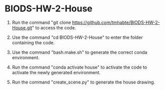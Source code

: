 # BIODS-HW-2-House

1. Run the command "git clone https://github.com/tmhabte/BIODS-HW-2-House.git" to access the code.

2. Use the command "cd BIODS-HW-2-House" to enter the folder containing the code. 

3. Use the command "bash.make.sh" to generate the correct conda environment.

4. Run the command "conda activate house" to activate the code to activate the newly generated environment.

5. Run the command "create_scene.py" to generate the house drawing.










  
